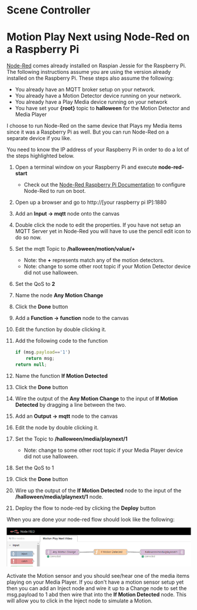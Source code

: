 
# Scene Controller 
# Motion Play Next using Node-Red on a Raspberry Pi
[Node-Red](http://nodered.org/) comes already installed on Raspian Jessie for the Raspberry Pi.  The following instructions assume you are using the version already installed on the Raspberry Pi.  These steps also assume the following:
* You already have an MQTT broker setup on your network.
* You already have a Motion Detector device running on your network.
* You already have a Play Media device running on your network
* You have set your **{root}** topic to **halloween** for the Motion Detector and Media Player

I choose to run Node-Red on the same device that Plays my Media items since it was a Raspberry Pi as well.  But you can run Node-Red on a separate device if you like.

You need to know the IP address of your Raspberry Pi in order to do a lot of the steps highlighted below.

1. Open a terminal window on your Raspberry Pi and execute **node-red-start**
    * Check out the [Node-Red Raspberry Pi Documentation](http://nodered.org/docs/hardware/raspberrypi) to configure Node-Red to run on boot.
2. Open up a browser and go to http://[your raspberry pi IP]:1880
3. Add an **Input -> mqtt** node onto the canvas
4. Double click the node to edit the properties.  If you have not setup an MQTT Server yet in Node-Red you will have to use the pencil edit icon to do so now.
5. Set the mqtt Topic to **/halloween/motion/value/+**
    * Note: the **+** represents match any of the motion detectors. 
    * Note: change to some other root topic if your Motion Detector device did not use halloween. 
6. Set the QoS to **2**
7. Name the node **Any Motion Change**
8. Click the **Done** button
9. Add a **Function -> function** node to the canvas
10. Edit the function by double clicking it.
11. Add the following code to the function

    ``` javascript
    if (msg.payload=='1')
        return msg;
    return null;
    ```
    
12. Name the function **If Motion Detected**
13. Click the **Done** button
14. Wire the output of the **Any Motion Change** to the input of **If Motion Detected** by dragging a line between the two.
15. Add an **Output -> mqtt** node to the canvas
16. Edit the node by double clicking it.
17. Set the Topic to **/halloween/media/playnext/1**
    * Note: change to some other root topic if your Media Player device did not use halloween. 
18. Set the QoS to 1
19. Click the **Done** button
20. Wire up the output of the **If Motion Detected** node to the input of the **/halloween/media/playnext/1** node.
20. Deploy the flow to node-red by clicking the **Deploy** button

When you are done your node-red flow should look like the following:

![Node-Red Motion Play Next Flow](img/noderedmotionplaynext.png)

Activate the Motion sensor and you should see/hear one of the media items playing on your Media Player.  If you don't have a motion sensor setup yet then you can add an Inject node and wire it up to a Change node to set the msg.payload to 1 abd then wire that into the **If Motion Detected** node.  This will allow you to click in the Inject node to simulate a Motion.




